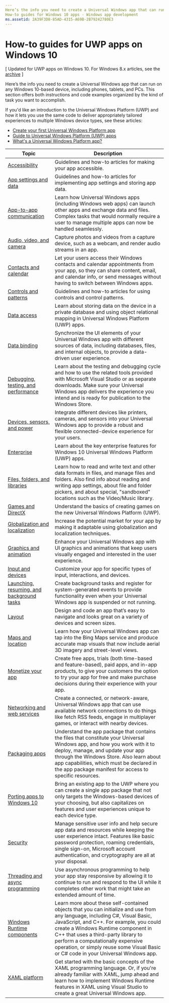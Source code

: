 ```yaml
---
Here’s the info you need to create a Universal Windows app that can run on any Windows 10-based device, including phones, tablets, and PCs.
How-to guides for Windows 10 apps - Windows app development
ms.assetid: 2A39F3D8-85AD-4315-A69B-2B79242780E3
---
```



# How-to guides for UWP apps on Windows 10

\[ Updated for UWP apps on Windows 10. For Windows 8.x articles, see the [archive](http://go.microsoft.com/fwlink/p/?linkid=619132) \]

Here’s the info you need to create a Universal Windows app that can run on any Windows 10-based device, including phones, tablets, and PCs. This section offers both instructions and code examples organized by the kind of task you want to accomplish.

If you'd like an introduction to the Universal Windows Platform (UWP) and how it lets you use the same code to deliver appropriately tailored experiences to multiple Windows device types, see these articles:

-   [Create your first Universal Windows Platform app](get-started/create-a-hello-world-app-xaml-universal.md)
-   [Guide to Universal Windows Platform (UWP) apps](get-started/universal-application-platform-guide.md)
-   [What's a Universal Windows Platform app?](get-started/whats-a-uwp.md)


| Topic | Description |
|-------|-------------|
| [Accessibility](accessibility/accessibility.md) | Guidelines and how-to articles for making your app accessible. |
| [App settings and data](app-settings/app-settings-and-data.md) | Guidelines and how-to articles for implementing app settings and storing app data. |
| [App-to-app communication](app-to-app/index.md) | Learn how Universal Windows apps (including Windows web apps) can launch other apps and exchange data and files. Complex tasks that would normally require a user to manage multiple apps can now be handled seamlessly. |
| [Audio, video, and camera](audio-video-camera/index.md) | Capture photos and videos from a capture device, such as a webcam, and render audio streams in an app. |
| [Contacts and calendar](contacts-and-calendar/index.md) | Let your users access their Windows contacts and calendar appointments from your app, so they can share content, email, and calendar info, or send messages without having to switch between Windows apps.|
| [Controls and patterns](https://dev.windows.com/design/controls-patterns) | Guidelines and how-to articles for using controls and control patterns.|
| [Data access](data-access/index.md) | Learn about storing data on the device in a private database and using object relational mapping in Universal Windows Platform (UWP) apps. |
| [Data binding](data-binding/index.md) | Synchronize the UI elements of your Universal Windows app with different sources of data, including databases, files, and internal objects, to provide a data-driven user experience. |
| [Debugging, testing, and performance](debug-test-perf/index.md) | Learn about the testing and debugging cycle and how to use the related tools provided with Microsoft Visual Studio or as separate downloads. Make sure your Universal Windows app delivers the experience you intend and is ready for publication to the Windows Store. |
| [Devices, sensors, and power](devices-sensors\index.md) | Integrate different devices like printers, cameras, and sensors into your Universal Windows app to provide a robust and flexible connected-device experience for your users. | 
| [Enterprise](enterprise/index.md) | Learn about the key enterprise features for Windows 10 Universal Windows Platform (UWP) apps. |
| [Files, folders, and libraries](files/index.md) | Learn how to read and write text and other data formats in files, and manage files and folders. Also find info about reading and writing app settings, about file and folder pickers, and about special, "sandboxed" locations such as the Video/Music library. |
| [Games and DirectX](gaming/index.md) | Understand the basics of creating games on the new Universal Windows Platform (UWP). |
| [Globalization and localization](globalizing/globalizing-portal.md) | Increase the potential market for your app by making it adaptable using globalization and localization techniques.  |
| [Graphics and animation](graphics/index.md) | Enhance your Universal Windows app with UI graphics and animations that keep users visually engaged and interested in the user experience. |
| [Input and devices](https://dev.windows.com/design/inputs-devices) | Customize your app for specific types of input, interactions, and devices.|
| [Launching, resuming, and background tasks](launch-resume/index.md) | Create background tasks and register for system-generated events to provide functionality even when your Universal Windows app is suspended or not running. |
| [Layout](https://dev.windows.com/design/layout) | Design and code an app that’s easy to navigate and looks great on a variety of devices and screen sizes.  |
| [Maps and location](maps-and-location/index.md) | Learn how your Universal Windows app can tap into the Bing Maps service and produce accurate map visuals that now include aerial 3D imagery and street-level views. |
| [Monetize your app](monetize\index.md) | Create free apps, trials (both time-based and feature-based), paid apps, and in-app products, to give your customers the option to try your app for free and make purchase decisions during their experience with your app. |
| [Networking and web services](networking\index.md) | Create a connected, or network-aware, Universal Windows app that can use available network connections to do things like fetch RSS feeds, engage in multiplayer games, or interact with nearby devices. |
| [Packaging apps](packaging\index.md) | Understand the app package that contains the files that constitute your Universal Windows app, and how you work with it to deploy, manage, and update your app through the Windows Store. Also learn about app capabilities, which must be declared in the app package manifest for access to specific resources. |
| [Porting apps to Windows 10](porting\index.md) | Bring an existing app to the UWP where you can create a single app package that not only targets the Windows-based devices of your choosing, but also capitalizes on features and user experiences unique to each device type. |
| [Security](security/index.md) | Manage sensitive user info and help secure app data and resources while keeping the user experience intact. Features like basic password protection, roaming credentials, single sign-on, Microsoft account authentication, and cryptography are all at your disposal. |
| [Threading and async programming](threading-async/index.md) | Use asynchronous programming to help your app stay responsive by allowing it to continue to run and respond to the UI while it completes other work that might take an extended amount of time. |
| [Windows Runtime components](winrt-components/index.md) | Learn more about these self-contained objects that you can initialize and use from any language, including C#, Visual Basic, JavaScript, and C++. For example, you could create a Windows Runtime component in C++ that uses a third-party library to perform a computationally expensive operation, or simply reuse some Visual Basic or C# code in your Universal Windows app. 
| [XAML platform](xaml-platform/index.md) | Get started with the basic concepts of the XAML programming language. Or, if you're already familiar with XAML, jump ahead and learn how to implement Windows Runtime features in XAML using Visual Studio to create a great Universal Windows app. |
<!--HONumber=Mar16_HO1-->
